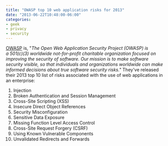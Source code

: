 ```yaml
---
title: "OWASP top 10 web application risks for 2013"
date: "2013-06-22T10:48:00-06:00"
categories: 
- geek
- privacy
- security
---
```

<a href="https://owasp.org/">OWASP</a> is, "<em>The Open Web Application Security Project (OWASP) is a 501(c)(3) worldwide not-for-profit charitable organization focused on improving the security of software. Our mission is to make software security visible, so that individuals and organizations worldwide can make informed decisions about true software security risks." </em>They've released their 2013 top 10 list of risks associated with the use of web applications in an enterprise:
<ol>
	<li>Injection</li>
	<li>Broken Authentication and Session Management</li>
	<li>Cross-Site Scripting (XSS)</li>
	<li>Insecure Direct Object References</li>
	<li>Security Misconfiguration</li>
	<li>Sensitive Data Exposure</li>
	<li>Missing Function Level Access Control</li>
	<li>Cross-Site Request Forgery (CSRF)</li>
	<li>Using Known Vulnerable Components</li>
	<li>Unvalidated Redirects and Forwards</li>
</ol>

